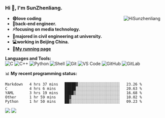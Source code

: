 
### Hi 👋, I'm SunZhenliang.
<img align="right"  src="https://github-readme-stats.vercel.app/api?username=HiSunzhenliang&count_private=true&show_icons=true" alt="HiSunzhenliang" />

- **😄love coding**
- **🔭back-end engineer.**
- **⚡focusing on **media technology**.**
- **🏢majored in civil engineering at university.**
- **💻working in Beijing China.**
-  :running:[**My running page**](https://running.alliswell.top/)

**Languages and Tools:**  
![C](https://img.shields.io/badge/-00599C?style=flat-square&logo=c&logoColor=white)
![C++](https://img.shields.io/badge/-C++-00599C?style=flat-square&logo=c%2B%2B&logoColor=white)
![Python](https://img.shields.io/badge/-Python-8fcfd1?style=flat-square&logo=Python)
![Shell](https://img.shields.io/badge/-Shell-blasck?style=flat-square&logo=Shell)
![Git](https://img.shields.io/badge/-Git-black?style=flat-square&logo=git)
![VS Code](https://img.shields.io/badge/-VS%20Code-007ACC?style=flat-square&logo=visual-studio-code)
![GitHub](https://img.shields.io/badge/-GitHub-181717?style=flat-square&logo=github)
![GitLab](https://img.shields.io/badge/-GitLab-FCA121?style=flat-square&logo=gitlab)

📊 **My recent programming status:**
<!--START_SECTION:waka-->
```text
Markdown   4 hrs 37 mins   █████▓░░░░░░░░░░░░░░░░░░░   23.26 % 
C          4 hrs 6 mins    █████░░░░░░░░░░░░░░░░░░░░   20.63 % 
YAML       3 hrs 19 mins   ████▒░░░░░░░░░░░░░░░░░░░░   16.68 % 
Other      1 hr 59 mins    ██▓░░░░░░░░░░░░░░░░░░░░░░   10.02 % 
Python     1 hr 50 mins    ██▒░░░░░░░░░░░░░░░░░░░░░░   09.23 % 
```
<!--END_SECTION:waka-->
[![](https://img.shields.io/badge/OS-Deepin%20Linux-33aadd?style=flat&logo=deepin-linux&logoColor=ffffff)](https://www.deepin.org/zh/)
![](https://visitor-badge.glitch.me/badge?page_id=HiSunzhenliang.readme)

